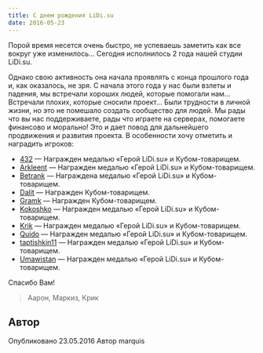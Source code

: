 ```yaml
---
title: С днем рождения LiDi.su
date: 2016-05-23
---
```


Порой время несется очень быстро, не успеваешь заметить как все вокруг уже изменилось… Сегодня исполнилось 2 года нашей студии LiDi.su.

Однако свою активность она начала проявлять с конца прошлого года и, как оказалось, не зря. С начала этого года у нас были взлеты и падения, мы встречали хороших людей, которые помогали нам… Встречали плохих, которые сносили проект… Были трудности в личной жизни, но это не помешало создать сообщество для людей. Мы рады что вы нас поддерживаете, рады что играете на серверах, помогаете финансово и морально! Это и дает повод для дальнейшего продвижения и развития проекта. В особенности хочу отметить и наградить игроков:

*   [432](http://steamcommunity.com/profiles/76561198115302750) — Награжден медалью «Герой LiDi.su» и Кубом-товарищем.
*   [Arkleent](http://steamcommunity.com/profiles/76561198118824906) — Награжден медалью «Герой LiDi.su» и Кубом-товарищем.
*   [Betrank](http://steamcommunity.com/profiles/76561198162803780/) — Награждена медалью «Герой LiDi.su» и Кубом-товарищем.
*   [Dalit](http://steamcommunity.com/profiles/76561198088443940) — Награжден Кубом-товарищем.
*   [Gramk](http://steamcommunity.com/profiles/76561198091003094) — Награжден Кубом-товарищем.
*   [Kokoshko](http://steamcommunity.com/profiles/76561198105972011) — Награжден медалью «Герой LiDi.su» и Кубом-товарищем.
*   [Krik](http://steamcommunity.com/profiles/76561198074656717/) — Награжден медалью «Герой LiDi.su» и Кубом-товарищем.
*   [Quido](http://steamcommunity.com/profiles/76561198106339671) — Награжден медалью «Герой LiDi.su» и Кубом-товарищем.
*   [taptishkin11](http://steamcommunity.com/profiles/76561198118279309/) — Награжден медалью «Герой LiDi.su» и Кубом-товарищем.
*   [Umawistan](http://steamcommunity.com/profiles/76561198257591142/) — Награжден медалью «Герой LiDi.su» и Кубом-товарищем.

Спасибо Вам!

> Аарон, Маркиз, Крик

Автор
-----

Опубликовано 23.05.2016 Автор marquis